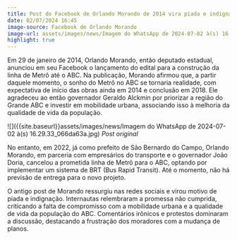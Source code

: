 ```yaml
---
title: Post do Facebook de Orlando Morando de 2014 vira piada e indignação nas redes sociais
date: 02/07/2024 16:45
image-source: Facebook de Orlando Morando
image-url: assets/images/news/Imagem do WhatsApp de 2024-07-02 à(s) 16.29.33_066da63a 2.jpg
highlight: true
---
```


Em 29 de janeiro de 2014, Orlando Morando, então deputado estadual, anunciou em seu Facebook o lançamento do edital para a construção da linha de Metrô até o ABC. Na publicação, Morando afirmou que, a partir daquele momento, o sonho do Metrô no ABC se tornaria realidade, com expectativa de início das obras ainda em 2014 e conclusão em 2018. Ele agradeceu ao então governador Geraldo Alckmin por priorizar a região do Grande ABC e investir em mobilidade urbana, associando isso à melhoria da qualidade de vida da população.

![]({{site.baseurl}}assets/images/news/Imagem do WhatsApp de 2024-07-02 à(s) 16.29.33_066da63a.jpg)
*Post original*

No entanto, em 2022, já como prefeito de São Bernardo do Campo, Orlando Morando, em parceria com empresários do transporte e o governador João Doria, cancelou a prometida linha de Metrô para o ABC, optando por implementar um sistema de BRT (Bus Rapid Transit). Até o momento, não há previsão de entrega para o novo projeto.

O antigo post de Morando ressurgiu nas redes sociais e virou motivo de piada e indignação. Internautas relembraram a promessa não cumprida, criticando a falta de compromisso com a mobilidade urbana e a qualidade de vida da população do ABC. Comentários irônicos e protestos dominaram a discussão, destacando a frustração dos moradores com a mudança de planos.